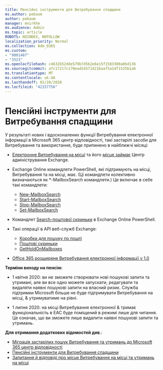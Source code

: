 ```yaml
---
title: Пенсійні інструменти для Витребування спадщини
ms.author: pebaum
author: pebaum
manager: mnirkhe
ms.audience: Admin
ms.topic: article
ROBOTS: NOINDEX, NOFOLLOW
localization_priority: Normal
ms.collection: Adm_O365
ms.custom:
- "9001487"
- "3523"
ms.openlocfilehash: c4632b52dde579b7d5b2e6e15f1583300a0bd136
ms.sourcegitcommit: a7c17217c170ead24571421baaf5a14f1525b1a6
ms.translationtype: MT
ms.contentlocale: uk-UA
ms.lasthandoff: 02/20/2020
ms.locfileid: "42157756"
---
```

# <a name="retirement-of-legacy-ediscovery-tools"></a>Пенсійні інструменти для Витребування спадщини

У результаті нових і вдосконалених функції Витребування електронної інформації в Microsoft 365 центр відповідності, такі застарілі засоби для Витребування та використання, буде припинено в найближчі місяці:

- [Електронне Витребування на місці](https://docs.microsoft.com/exchange/security-and-compliance/in-place-ediscovery/in-place-ediscovery) та його [місце займає](https://docs.microsoft.com/exchange/security-and-compliance/create-or-remove-in-place-holds) Центр адміністрування Exchange.

- Exchange Online командлети PowerShell, які підтримують на місці, Витребування та на місці, має. (Ці командлети колективно визначаються як *-MailboxSearch командлети.) Це включає в себе такі командлети:

    - [New-MailboxSearch](https://docs.microsoft.com/powershell/module/exchange/policy-and-compliance-content-search/new-mailboxsearch)
    - [Start-MailboxSearch](https://docs.microsoft.com/powershell/module/exchange/policy-and-compliance-content-search/start-mailboxsearch)
    - [Stop-MailboxSearch](https://docs.microsoft.com/powershell/module/exchange/policy-and-compliance-content-search/stop-mailboxsearch)
    - [Set-MailboxSearch](https://docs.microsoft.com/powershell/module/exchange/policy-and-compliance-content-search/set-mailboxsearch)

- Командлет [Search-поштової скриньки](https://docs.microsoft.com/powershell/module/exchange/mailboxes/search-mailbox?view=exchange-ps) в Exchange Online PowerShell.
- Такі операції в API веб-служб Exchange:
    - [Коробки для пошуку по пошті](https://docs.microsoft.com/exchange/client-developer/web-service-reference/getsearchablemailboxes-operation)
    - [Поштові скриньки](https://docs.microsoft.com/exchange/client-developer/web-service-reference/setholdonmailboxes-operation)
    - [GetHoldOnMailboxes](https://docs.microsoft.com/exchange/client-developer/web-service-reference/getholdonmailboxes-operation)

- [Office 365 розширене Витребування електронної інформації v 1.0](https://docs.microsoft.com/en-us/microsoft-365/compliance/office-365-advanced-ediscovery)

**Терміни виходу на пенсію**:
- 1 квітня 2020: ви не зможете створювати нові пошукові запити та утримані, але ви все одно можете запускати, редагувати та видаляти наявні пошукові запити на власний ризик. Служба підтримки Microsoft більше не буде підтримувати Витребування на місці, & утримуватиме на рівні.

- 1 липня 2020: на місці Витребування електронної & тримає функціональність в EАС буде поміщений в режимі лише для читання. Це означає, що ви зможете лише видалити наявні пошукові запити та утримань.

**Для отримання додаткових відомостей див**.:

 - [Міграція застарілих пошук Витребування та утримань до Microsoft 365 центр відповідності](https://docs.microsoft.com/en-us/microsoft-365/compliance/migrate-legacy-ediscovery-searches-and-holds)
 - [Пенсійні інструменти для Витребування спадщини](https://docs.microsoft.com/en-us/microsoft-365/compliance/legacy-ediscovery-retirement)
 - [Запитання й відповіді про місце Витребування на місці та утримань на місці](https://docs.microsoft.com/en-us/microsoft-365/compliance/legacy-ediscovery-retirement#faqs-about-in-place-ediscovery-and-in-place-holds)



